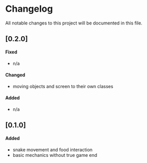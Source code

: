 # Changelog
All notable changes to this project will be documented in this file.

## [0.2.0]
#### Fixed 
 - n/a

#### Changed 
 - moving objects and screen to their own classes 

#### Added
 - n/a
   
## [0.1.0]
#### Added
 - snake movement and food interaction
 - basic mechanics without true game end
